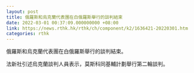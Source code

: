 ```yaml
---
layout: post
title: 俄羅斯和烏克蘭代表團在白俄羅斯舉行的談判結束
date: 2022-03-01 00:37:09.000000000 +08:00
link: https://news.rthk.hk/rthk/ch/component/k2/1636421-20220301.htm
categories: rthk
---
```


俄羅斯和烏克蘭代表團在白俄羅斯舉行的談判結束。

法新社引述烏克蘭談判人員表示，莫斯科同基輔計劃舉行第二輪談判。
